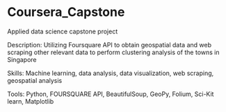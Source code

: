# Coursera_Capstone
Applied data science capstone project

Description: Utilizing Foursquare API to obtain geospatial data and web scraping other relevant data to perform clustering analysis of the towns in Singapore

Skills: Machine learning, data analysis, data visualization, web scraping, geospatial analysis

Tools: Python, FOURSQUARE API, BeautifulSoup, GeoPy, Folium, Sci-Kit learn, Matplotlib
